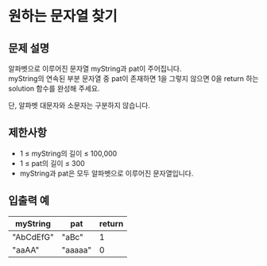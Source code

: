 # 원하는 문자열 찾기

## 문제 설명

알파벳으로 이루어진 문자열 myString과 pat이 주어집니다.  
myString의 연속된 부분 문자열 중 pat이 존재하면 1을 그렇지 않으면 0을 return 하는 solution 함수를 완성해 주세요.  

단, 알파벳 대문자와 소문자는 구분하지 않습니다.  


## 제한사항

- 1 ≤ myString의 길이 ≤ 100,000
- 1 ≤ pat의 길이 ≤ 300
- myString과 pat은 모두 알파벳으로 이루어진 문자열입니다.


## 입출력 예

| myString  | pat     | return |
|-----------|---------|--------|
| "AbCdEfG" | "aBc"   | 1      |
| "aaAA"    | "aaaaa" | 0      |

